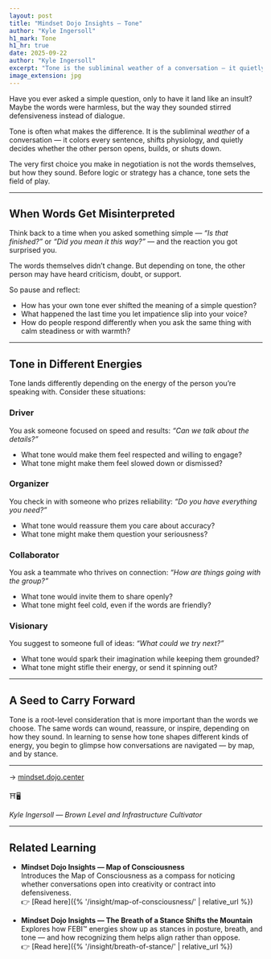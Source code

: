 ```yaml
---
layout: post
title: "Mindset Dojo Insights — Tone"
author: "Kyle Ingersoll"
h1_mark: Tone
h1_hr: true
date: 2025-09-22
author: "Kyle Ingersoll"
excerpt: "Tone is the subliminal weather of a conversation — it quietly decides whether others open, build, or shut down."
image_extension: jpg
---
```


Have you ever asked a simple question, only to have it land like an insult?  
Maybe the words were harmless, but the way they sounded stirred defensiveness instead of dialogue.  

Tone is often what makes the difference. It is the subliminal *weather* of a conversation — it colors every sentence, shifts physiology, and quietly decides whether the other person opens, builds, or shuts down.  

The very first choice you make in negotiation is not the words themselves, but how they sound. Before logic or strategy has a chance, tone sets the field of play.  

---

## When Words Get Misinterpreted

Think back to a time when you asked something simple — *“Is that finished?”* or *“Did you mean it this way?”* — and the reaction you got surprised you.  

The words themselves didn’t change. But depending on tone, the other person may have heard criticism, doubt, or support.  

So pause and reflect:  

- How has your own tone ever shifted the meaning of a simple question?  
- What happened the last time you let impatience slip into your voice?  
- How do people respond differently when you ask the same thing with calm steadiness or with warmth?  

---

## Tone in Different Energies

Tone lands differently depending on the energy of the person you’re speaking with. Consider these situations:  

### Driver  
You ask someone focused on speed and results: *“Can we talk about the details?”*  
- What tone would make them feel respected and willing to engage?  
- What tone might make them feel slowed down or dismissed?  

### Organizer  
You check in with someone who prizes reliability: *“Do you have everything you need?”*  
- What tone would reassure them you care about accuracy?  
- What tone might make them question your seriousness?  

### Collaborator  
You ask a teammate who thrives on connection: *“How are things going with the group?”*  
- What tone would invite them to share openly?  
- What tone might feel cold, even if the words are friendly?  

### Visionary  
You suggest to someone full of ideas: *“What could we try next?”*  
- What tone would spark their imagination while keeping them grounded?  
- What tone might stifle their energy, or send it spinning out?  

---

## A Seed to Carry Forward

Tone is a root-level consideration that is more important than the words we choose. The same words can wound, reassure, or inspire, depending on how they sound. In learning to sense how tone shapes different kinds of energy, you begin to glimpse how conversations are navigated — by map, and by stance.  

---

→ [mindset.dojo.center](https://mindset.dojo.center)  

⛩️🖥️  

*Kyle Ingersoll — Brown Level and Infrastructure Cultivator*  

---

## Related Learning

- **Mindset Dojo Insights — Map of Consciousness**  
  Introduces the Map of Consciousness as a compass for noticing whether conversations open into creativity or contract into defensiveness.  
  👉 [Read here]({% '/insight/map-of-consciousness/' | relative_url %})  

- **Mindset Dojo Insights — The Breath of a Stance Shifts the Mountain**  
  Explores how FEBI™ energies show up as stances in posture, breath, and tone — and how recognizing them helps align rather than oppose.  
  👉 [Read here]({% '/insight/breath-of-stance/' | relative_url %})  
